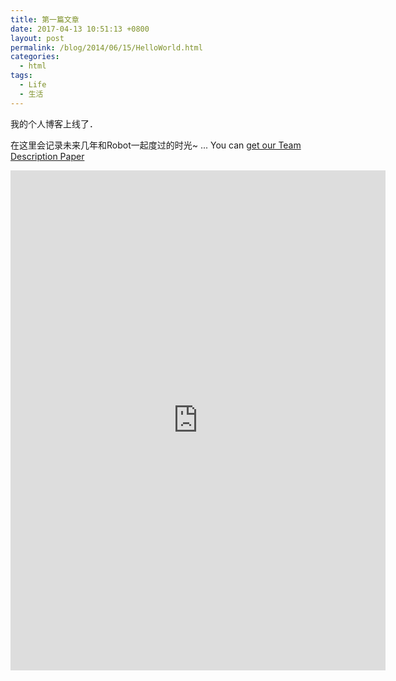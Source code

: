 ```yaml
---
title: 第一篇文章
date: 2017-04-13 10:51:13 +0800
layout: post
permalink: /blog/2014/06/15/HelloWorld.html
categories:
  - html
tags:
  - Life
  - 生活
---
```

我的个人博客上线了．

在这里会记录未来几年和Robot一起度过的时光~
... You can [get our Team Description Paper](/images/pdf/TDP.pdf)
<div class="post-comment">
    <center>
        <embed src="http://whtqh.github.io/images/pdf/TDP.pdf" width="600" height="800">
    </center>
</div>
